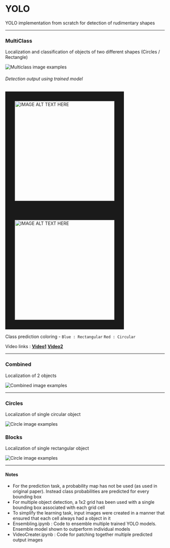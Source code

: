 # YOLO
YOLO implementation from scratch for detection of rudimentary shapes

***
### MultiClass
Localization and classification of objects of two different shapes (Circles / Rectangle)

![Multiclass image examples](https://image.ibb.co/krnAeq/multiclass-example.png)

###### Detection output using trained model 


<img src="https://j.gifs.com/2v3xXj.gif" alt="IMAGE ALT TEXT HERE" width="315" height="315" border="30" /> <img src="https://j.gifs.com/wmOV5z.gif" alt="IMAGE ALT TEXT HERE" width="315" height="315" border="30" />

Class prediction coloring -  `Blue : Rectangular` `Red : Circular`

Video links : [**Video1**](https://www.youtube.com/watch?v=K16a2hizF6s) [**Video2**](https://www.youtube.com/watch?v=hyrMQS7HMpU) 

***

### Combined 
Localization of 2 objects

![Combined image examples](https://image.ibb.co/hWtVUq/Combined-input.png)

***
### Circles
Localization of single circular object

![Circle image examples](https://image.ibb.co/f1mdFV/Circle-input.png)

### Blocks
Localization of single rectangular object

![Circle image examples](https://image.ibb.co/gimTFV/Blocks-input.png)


---
#### Notes
 - For the prediction task, a probability map has not be used (as used in original paper). Instead class probabilities are predicted for every bounding box
 - For multiple object detection, a 1x2 grid has been used with a single bounding box associated with each grid cell
 - To simplify the learning task, input images were created in a manner that ensured that each cell always had a object in it
 - Ensembling.ipynb : Code to ensemble multiple trained YOLO models. Ensemble model shown to outperform individual models
 - VideoCreater.ipynb : Code for patching together multiple predicted output images
 
